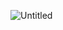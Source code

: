 ![Untitled](https://user-images.githubusercontent.com/94296796/143083158-bcf20a43-2c0b-436f-8216-0bbb8e928cd6.png)

